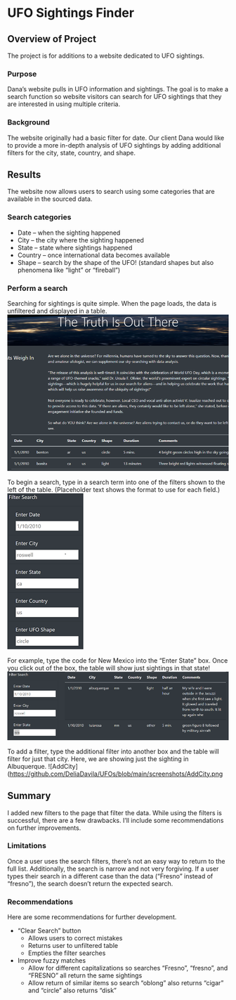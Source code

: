 # UFO Sightings Finder

## Overview of Project
The project is for additions to a website dedicated to UFO sightings.
### Purpose
Dana’s website pulls in UFO information and sightings. The goal is to make a search function so website visitors can search for UFO sightings that they are interested in using multiple criteria.
### Background
The website originally had a basic filter for date. Our client Dana would like to  provide a more in-depth analysis of UFO sightings by adding additional filters for the city, state, country, and shape.
## Results
The website now allows users to search using some categories that are available in the sourced data.
### Search categories
* Date – when the sighting happened
* City – the city where the sighting happened
* State – state where sightings happened
* Country – once international data becomes available
* Shape  – search by the shape of the UFO! (standard shapes but also phenomena like “light” or “fireball”)
### Perform a search
Searching for sightings is quite simple. When the page loads, the data is unfiltered and displayed in a table.
![InitialState](https://github.com/DeliaDavila/UFOs/blob/main/screenshots/InitialState.png)

To begin a search, type in a search term into one of the filters shown to the left of the table. (Placeholder text shows the format to use for each field.) 
![SearchOptions](https://github.com/DeliaDavila/UFOs/blob/main/screenshots/SearchOptions.png)

For example, type the code for New Mexico into the “Enter State” box. Once you click out of the box, the table will show just sightings in that state!
![Search_byState](https://github.com/DeliaDavila/UFOs/blob/main/screenshots/Search_byState.png)

To add a filter, type the additional filter into another box and the table will filter for just that city. Here, we are showing just the sighting in Albuquerque.
![AddCity](https://github.com/DeliaDavila/UFOs/blob/main/screenshots/AddCity.png

## Summary
I added new filters to the page that filter the data. While using the filters is successful, there are a few drawbacks. I’ll include some recommendations on further improvements.

### Limitations
Once a user uses the search filters, there’s not an easy way to return to the full list. Additionally, the search is narrow and not very forgiving. If a user types their search in a different case than the data (“Fresno” instead of “fresno”), the search doesn’t return the expected search.

### Recommendations
Here are some recommendations for further development.
* “Clear Search” button
    * Allows users to correct mistakes
    * Returns user to unfiltered table
    * Empties the filter searches
* Improve fuzzy matches
    * Allow for different capitalizations so searches “Fresno”, “fresno”, and “FRESNO” all return the same sightings
    * Allow return of similar items so search “oblong” also returns “cigar” and “circle” also returns “disk”
